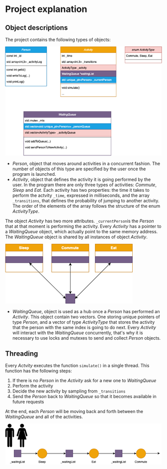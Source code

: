 # Project explanation

## Object descriptions

The project contains the following types of objects:

![Types of objects](img/classes.png)

* *Person*, object that moves around activities in a concurrent fashion. The number of objects of this type are specified by the user once the program is launched.
* *Activity*, object that defines the activity it is going performed by the user. In the program there are only three types of activities: *Commute*, *Sleep* and *Eat*. Each activity has two properties: the time it takes to perform the actvity `_time`, expressed in milliseconds, and the array `_transitions`, that defines the probability of jumping to another activity. The order of the elements of the array follows the structure of the enum *ActivityType*.

The object *Activity* has two more attributes. `_currentPerson`is the *Person* that at that moment is performing the activity. Every *Activity* has a pointer to a *WaitingQueue* object, which actually point to the same memory address. The *WaitingQueue* object is shared by all instances of object *Activity*.

![Relation of WaitingQueue](img/CommunicationWaitingQueue.png)

* *WaitingQueue*, object is used as a hub once a *Person* has performed an *Activity*. This object contain two vectors. One storing unique pointers of type *Person*, and a vector of type *ActivityType* that stores the activity that the person with the same index is going to do next.
Every *Activity* will interact with the *WaitingQueue* concurrently, that's why it is necessary to use locks and mutexes to send and collect *Person* objects.

## Threading

Every *Actvity* executes the function `simulate()` in a single thread. This function has the following steps:

1. If there is no *Person* in the *Activity* ask for a new one to *WaitingQueue*
2. Perform the activity
3. Decide the new activity by sampling from `_transitions` 
4. Send the *Person* back to *WaitingQueue* so that it becomes available in future requests

At the end, each *Person* will be moving back and forth between the *WaitingQueue* and all of the activities.

![Person moving between activities](img/PersonMoving.png)
